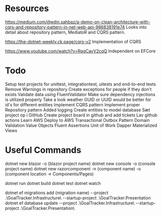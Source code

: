 # Resources
https://medium.com/@edin.sahbaz/a-demo-on-clean-architecture-with-cqrs-and-repository-pattern-in-net-web-api-986838191e74
Looks into detail about repository pattern, MediatoR and CQRS pattern.

https://the-dotnet-weekly.ck.page/cqrs-v2
Implementation of CQRS

https://www.youtube.com/watch?v=RgqCavV2cqQ
Independent on EFCore

# Todo
Setup test projects for unittest, integrationtest, uitests and end-to-end tests
Remove Warnings in repository
Create exceptions for people if they don't exists
Validate data using FluentValidator
Make sure dependency injections is utilized properly
Take a look weather GUID or UUID would be better for id's for different entities
Implement CQRS pattern
Implement proper Repository pattern
Added logging
Create entities to model database
Sæt project op i GitHub
Create project board in github and add tickets
Lav github actions
Learn AWS
Deploy to AWS
Transactional Outbox Pattern
Domain Validation
Value Objects
Fluent Assertions
Unit of Work
Dapper
Materialized Views

# Useful Commands
dotnet new blazor -o (blazor project name)
dotnet new console -o (console project name)
dotnet new razorcomponent -n (component name) -o (component location -> Components/Pages)

dotnet run
dotnet build
dotnet test
dotnet watch

dotnet ef migrations add (migration name) --project .\GoalTracker.Infrastructure\ --startup-project .\GoalTracker.Presentation\
dotnet ef database update --project .\GoalTracker.Infrastructure\ --startup-project .\GoalTracker.Presentation\